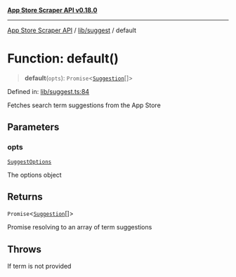 [**App Store Scraper API v0.18.0**](../../../README.md)

***

[App Store Scraper API](../../../modules.md) / [lib/suggest](../README.md) / default

# Function: default()

> **default**(`opts`): `Promise`\<[`Suggestion`](../interfaces/Suggestion.md)[]\>

Defined in: [lib/suggest.ts:84](https://github.com/facundoolano/app-store-scraper/blob/7e1baf8350e9d5936df88e03bdbb2e2ecea26d48/lib/suggest.ts#L84)

Fetches search term suggestions from the App Store

## Parameters

### opts

[`SuggestOptions`](../interfaces/SuggestOptions.md)

The options object

## Returns

`Promise`\<[`Suggestion`](../interfaces/Suggestion.md)[]\>

Promise resolving to an array of term suggestions

## Throws

If term is not provided

